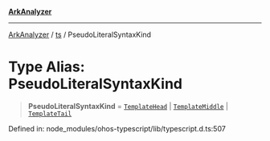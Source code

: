 [**ArkAnalyzer**](../../../../README.md)

***

[ArkAnalyzer](../../../../globals.md) / [ts](../README.md) / PseudoLiteralSyntaxKind

# Type Alias: PseudoLiteralSyntaxKind

> **PseudoLiteralSyntaxKind** = [`TemplateHead`](../enumerations/SyntaxKind.md#templatehead) \| [`TemplateMiddle`](../enumerations/SyntaxKind.md#templatemiddle) \| [`TemplateTail`](../enumerations/SyntaxKind.md#templatetail)

Defined in: node\_modules/ohos-typescript/lib/typescript.d.ts:507
